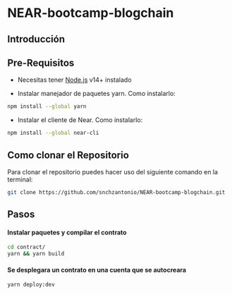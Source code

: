 # NEAR-bootcamp-blogchain

## Introducción





## Pre-Requisitos

* Necesitas tener [Node.js](https://nodejs.org/) v14+ instalado

* Instalar manejador de paquetes yarn. 
Como instalarlo: 
```sh
npm install --global yarn
```

* Instalar el cliente de Near. Como instalarlo: 
```sh
npm install --global near-cli
```

## Como clonar el Repositorio

Para clonar el repositorio puedes hacer uso del siguiente comando en la terminal:

```sh
git clone https://github.com/snchzantonio/NEAR-bootcamp-blogchain.git
```

## Pasos

#### Instalar paquetes y compilar el contrato
```sh
cd contract/
yarn && yarn build
```
#### Se desplegara un contrato en una cuenta que se autocreara

```sh
yarn deploy:dev
```